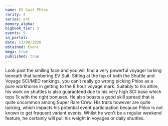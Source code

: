 ```yaml
---
name: EV Suit Phlox
rarity: 4
series: ent
memory_alpha:
bigbook_tier: 3
events: 9
in_portal:
date: 13/08/2020
obtained: Event
mega: true
published: true
---
```


Look past the smiling face and you will find a very powerful voyager lurking beneath that lumbering EV Suit. Sitting at the top of both the Shuttle and Voyage SCI/MED rankings, you can’t really go wrong picking Phlox as a pure workhorse in getting to the 8 hour voyage mark. Suitably to his attire, his work on shuttles is also guaranteed due to his very high SCI base which tops 1k with the right bonuses. He also boasts a good skill spread that is quite uncommon among Super Rare Crew. His traits however are quite lacking, which impacts his potential event participation because Phlox is not known to get frequent variant events. Whilst he won’t be a regular weekend feature, he certainly will pull his weight in voyages or daily shuttles.
